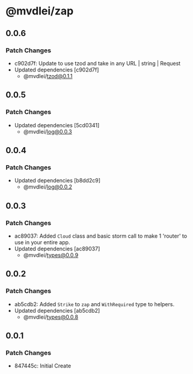 # @mvdlei/zap

## 0.0.6

### Patch Changes

- c902d7f: Update to use tzod and take in any URL | string | Request
- Updated dependencies [c902d7f]
  - @mvdlei/tzod@0.1.1

## 0.0.5

### Patch Changes

- Updated dependencies [5cd0341]
  - @mvdlei/log@0.0.3

## 0.0.4

### Patch Changes

- Updated dependencies [b8dd2c9]
  - @mvdlei/log@0.0.2

## 0.0.3

### Patch Changes

- ac89037: Added `Cloud` class and basic storm call to make 1 'router' to use in your entire app.
- Updated dependencies [ac89037]
  - @mvdlei/types@0.0.9

## 0.0.2

### Patch Changes

- ab5cdb2: Added `Strike` to `zap` and `WithRequired` type to helpers.
- Updated dependencies [ab5cdb2]
  - @mvdlei/types@0.0.8

## 0.0.1

### Patch Changes

- 847445c: Initial Create

